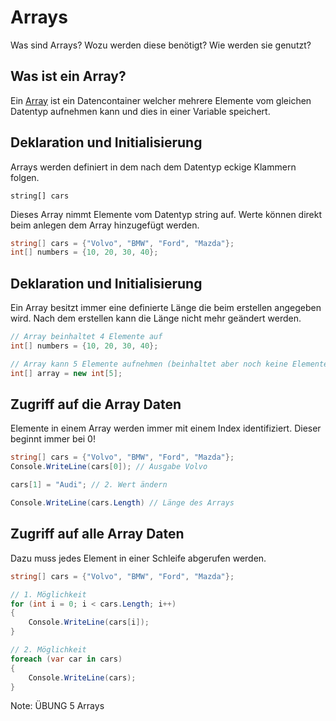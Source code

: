 # Arrays

Was sind Arrays? Wozu werden diese benötigt? Wie werden sie genutzt?


<!-- .slide: class="left" -->
## Was ist ein Array?

Ein [Array](https://docs.microsoft.com/de-de/dotnet/csharp/programming-guide/arrays/) ist ein Datencontainer welcher mehrere Elemente vom gleichen Datentyp aufnehmen kann und dies in einer Variable speichert.


<!-- .slide: class="left" -->
## Deklaration und Initialisierung

Arrays werden definiert in dem nach dem Datentyp eckige Klammern folgen.

```string[] cars```

Dieses Array nimmt Elemente vom Datentyp string auf.
Werte können direkt beim anlegen dem Array hinzugefügt werden.

```csharp
string[] cars = {"Volvo", "BMW", "Ford", "Mazda"};
int[] numbers = {10, 20, 30, 40};
```


<!-- .slide: class="left" -->
## Deklaration und Initialisierung

Ein Array besitzt immer eine definierte Länge die beim erstellen angegeben wird. Nach dem erstellen kann die Länge nicht mehr geändert werden.

```csharp
// Array beinhaltet 4 Elemente auf
int[] numbers = {10, 20, 30, 40}; 

// Array kann 5 Elemente aufnehmen (beinhaltet aber noch keine Elemente)
int[] array = new int[5]; 
```


<!-- .slide: class="left" -->
## Zugriff auf die Array Daten

Elemente in einem Array werden immer mit einem Index identifiziert. Dieser beginnt immer bei 0!

```csharp
string[] cars = {"Volvo", "BMW", "Ford", "Mazda"};
Console.WriteLine(cars[0]); // Ausgabe Volvo

cars[1] = "Audi"; // 2. Wert ändern

Console.WriteLine(cars.Length) // Länge des Arrays
```


<!-- .slide: class="left" -->
## Zugriff auf alle Array Daten

Dazu muss jedes Element in einer Schleife abgerufen werden.

```csharp
string[] cars = {"Volvo", "BMW", "Ford", "Mazda"};

// 1. Möglichkeit 
for (int i = 0; i < cars.Length; i++)
{
    Console.WriteLine(cars[i]);
}

// 2. Möglichkeit 
foreach (var car in cars) 
{
    Console.WriteLine(cars);
}
```

Note: ÜBUNG 5 Arrays
